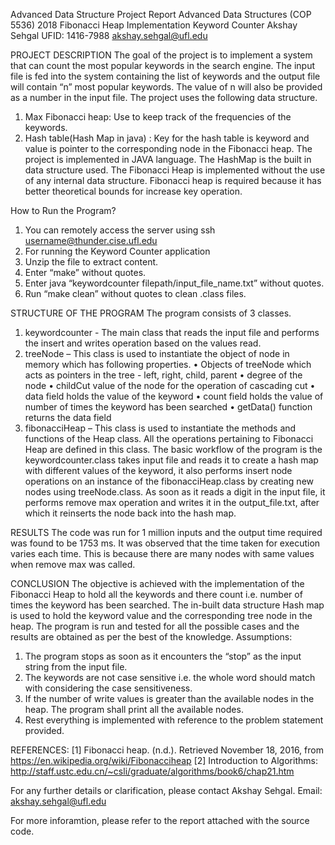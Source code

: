 Advanced Data Structure Project Report
Advanced Data Structures (COP 5536)
2018
Fibonacci Heap Implementation Keyword Counter
Akshay Sehgal 
UFID: 1416-7988 
akshay.sehgal@ufl.edu


PROJECT DESCRIPTION
The goal of the project is to implement a system that can count the most popular keywords in the search engine. The input file is fed into the system containing the list of keywords and the output file will contain “n” most popular keywords. The value of n will also be provided as a number in the input file.
The project uses the following data structure.
1. Max Fibonacci heap: Use to keep track of the frequencies of the keywords.
2. Hash table(Hash Map in java) : Key for the hash table is keyword and value is pointer to the corresponding node in the Fibonacci heap.
The project is implemented in JAVA language. The HashMap is the built in data structure used. The Fibonacci Heap is implemented without the use of any internal data structure. Fibonacci heap is required because it has better theoretical bounds for increase key operation.

   
How to Run the Program?
1. You can remotely access the server using ssh
username@thunder.cise.ufl.edu
2. For running the Keyword Counter application
3. Unzip the file to extract content.
4. Enter “make” without quotes.
5. Enter java “keywordcounter filepath/input_file_name.txt” without quotes.
6. Run “make clean” without quotes to clean .class files.
   

STRUCTURE OF THE PROGRAM
The program consists of 3 classes.
1) keywordcounter - The main class that reads the input file and performs the insert and writes operation based on the values read.
2) treeNode – This class is used to instantiate the object of node in memory which has following properties.
• Objects of treeNode which acts as pointers in the tree - left, right, child, parent
• degree of the node
• childCut value of the node for the operation of cascading cut
• data field holds the value of the keyword
• count field holds the value of number of times the keyword has been searched
• getData() function returns the data field
3) fibonacciHeap – This class is used to instantiate the methods and functions of the Heap class. All the operations pertaining to Fibonacci Heap are defined in this class.
The basic workflow of the program is the keywordcounter.class takes input file and reads it to create a hash map with different values of the keyword, it also performs insert node operations on an instance of the fibonacciHeap.class by creating new nodes using treeNode.class. As soon as it reads a digit in the input file, it performs remove max operation and writes it in the output_file.txt, after which it reinserts the node back into the hash map.

RESULTS
The code was run for 1 million inputs and the output time required was found to be 1753 ms. It was observed that the time taken for execution varies each time.
This is because there are many nodes with same values when remove max was called.

CONCLUSION
The objective is achieved with the implementation of the Fibonacci Heap to hold all the keywords and there count i.e. number of times the keyword has been searched. The in-built data structure Hash map is used to hold the keyword value and the corresponding tree node in the heap. The program is run and tested for all the possible cases and the results are obtained as per the best of the knowledge.
Assumptions:
1. The program stops as soon as it encounters the “stop” as the input string from the input file.
2. The keywords are not case sensitive i.e. the whole word should match with considering the
case sensitiveness.
3. If the number of write values is greater than the available nodes in the heap. The program
shall print all the available nodes.
4. Rest everything is implemented with reference to the problem statement provided.

REFERENCES:
[1] Fibonacci heap. (n.d.). Retrieved November 18, 2016, from
https://en.wikipedia.org/wiki/Fibonacciheap
[2] Introduction to Algorithms: http://staff.ustc.edu.cn/~csli/graduate/algorithms/book6/chap21.htm
   
For any further details or clarification, please contact Akshay Sehgal. Email: akshay.sehgal@ufl.edu

For more inforamtion, please refer to the report attached with the source code.
